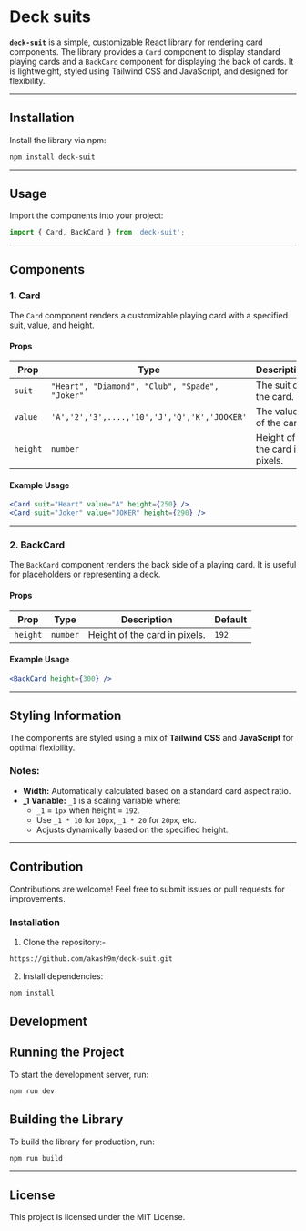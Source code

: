 # Deck suits

**`deck-suit`** is a simple, customizable React library for rendering card components. The library provides a `Card` component to display standard playing cards and a `BackCard` component for displaying the back of cards. It is lightweight, styled using Tailwind CSS and JavaScript, and designed for flexibility.

---

## Installation

Install the library via npm:
```bash
npm install deck-suit
```

---

## Usage

Import the components into your project:
```javascript
import { Card, BackCard } from 'deck-suit';
```

---

## Components

### 1. **Card**

The `Card` component renders a customizable playing card with a specified suit, value, and height.

#### Props
| **Prop**  | **Type**                                       | **Description**                            | **Default**   |
|-----------|------------------------------------------------|--------------------------------------------|---------------|
| `suit`    | `"Heart", "Diamond", "Club", "Spade", "Joker"` | The suit of the card.                      |       -       |
| `value`   | `'A','2','3',....,'10','J','Q','K','JOOKER'`   | The value of the card.                     |       -       |
| `height`  | `number`                                       | Height of the card in pixels.              |     `192`     |

#### Example Usage
```jsx
<Card suit="Heart" value="A" height={250} />
<Card suit="Joker" value="JOKER" height={290} />
```

---

### 2. **BackCard**

The `BackCard` component renders the back side of a playing card. It is useful for placeholders or representing a deck.

#### Props
| **Prop**  | **Type**  | **Description**               | **Default** |
|-----------|-----------|-------------------------------|-------------|
| `height`  | `number`  | Height of the card in pixels. | `192`       |

#### Example Usage
```jsx
<BackCard height={300} />
```

---

## Styling Information

The components are styled using a mix of **Tailwind CSS** and **JavaScript** for optimal flexibility.

### Notes:
- **Width:** Automatically calculated based on a standard card aspect ratio.
- **_1 Variable:** `_1` is a scaling variable where:
  - `_1` = `1px` when height = `192`.
  - Use `_1 * 10` for `10px`, `_1 * 20` for `20px`, etc.
  - Adjusts dynamically based on the specified height.

---


## Contribution

Contributions are welcome! Feel free to submit issues or pull requests for improvements.

### Installation

1. Clone the repository:- 
```bash
https://github.com/akash9m/deck-suit.git
```

2. Install dependencies:

```bash
npm install
```
## Development

## Running the Project

To start the development server, run:

```bash
npm run dev
```

## Building the Library

To build the library for production, run:

```bash
npm run build
```


---

## License

This project is licensed under the MIT License.

